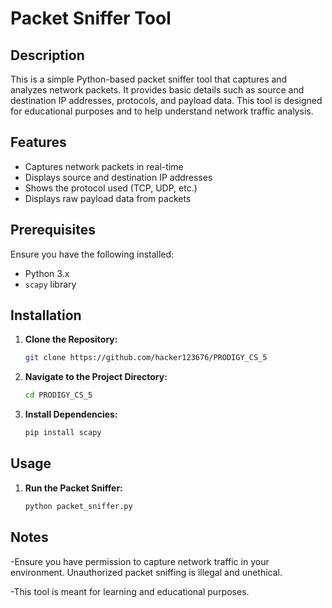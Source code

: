 # Packet Sniffer Tool

## Description
This is a simple Python-based packet sniffer tool that captures and analyzes network packets. It provides basic details such as source and destination IP addresses, protocols, and payload data. This tool is designed for educational purposes and to help understand network traffic analysis.

## Features
- Captures network packets in real-time
- Displays source and destination IP addresses
- Shows the protocol used (TCP, UDP, etc.)
- Displays raw payload data from packets

## Prerequisites
Ensure you have the following installed:
- Python 3.x
- `scapy` library

## Installation

1. **Clone the Repository:**
   ```bash
   git clone https://github.com/hacker123676/PRODIGY_CS_5

2. **Navigate to the Project Directory:**
   ```bash
   cd PRODIGY_CS_5

3. **Install Dependencies:**
   ```bash
   pip install scapy

## Usage

1. **Run the Packet Sniffer:**
   ```bash
   python packet_sniffer.py

## Notes

-Ensure you have permission to capture network traffic in your environment. Unauthorized packet sniffing is illegal and unethical.

-This tool is meant for learning and educational purposes.
